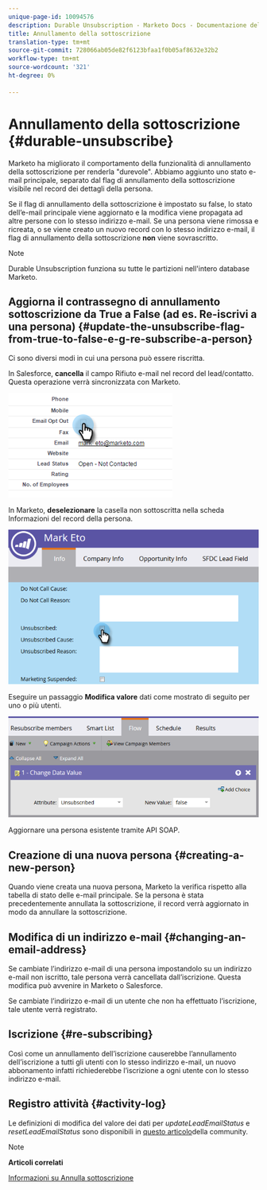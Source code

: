 ```yaml
---
unique-page-id: 10094576
description: Durable Unsubscription - Marketo Docs - Documentazione del prodotto
title: Annullamento della sottoscrizione
translation-type: tm+mt
source-git-commit: 728066ab05de82f6123bfaa1f0b05af8632e32b2
workflow-type: tm+mt
source-wordcount: '321'
ht-degree: 0%

---
```



# Annullamento della sottoscrizione {#durable-unsubscribe}

Marketo ha migliorato il comportamento della funzionalità di annullamento della sottoscrizione per renderla &quot;durevole&quot;. Abbiamo aggiunto uno stato e-mail principale, separato dal flag di annullamento della sottoscrizione visibile nel record dei dettagli della persona.

Se il flag di annullamento della sottoscrizione è impostato su false, lo stato dell’e-mail principale viene aggiornato e la modifica viene propagata ad altre persone con lo stesso indirizzo e-mail. Se una persona viene rimossa e ricreata, o se viene creato un nuovo record con lo stesso indirizzo e-mail, il flag di annullamento della sottoscrizione **non** viene sovrascritto.

>[!NOTE]
>
>Durable Unsubscription funziona su tutte le partizioni nell&#39;intero database Marketo.

## Aggiorna il contrassegno di annullamento sottoscrizione da True a False (ad es. Re-iscrivi a una persona) {#update-the-unsubscribe-flag-from-true-to-false-e-g-re-subscribe-a-person}

Ci sono diversi modi in cui una persona può essere riscritta.

In Salesforce, **cancella** il campo Rifiuto e-mail nel record del lead/contatto. Questa operazione verrà sincronizzata con Marketo.

![](assets/one.png)

In Marketo, **deselezionare** la casella non sottoscritta nella scheda Informazioni del record della persona.

![](assets/two.png)

Eseguire un passaggio **Modifica valore** dati come mostrato di seguito per uno o più utenti.

![](assets/three.png)

Aggiornare una persona esistente tramite API SOAP.

## Creazione di una nuova persona {#creating-a-new-person}

Quando viene creata una nuova persona, Marketo la verifica rispetto alla tabella di stato delle e-mail principale. Se la persona è stata precedentemente annullata la sottoscrizione, il record verrà aggiornato in modo da annullare la sottoscrizione.

## Modifica di un indirizzo e-mail {#changing-an-email-address}

Se cambiate l’indirizzo e-mail di una persona impostandolo su un indirizzo e-mail non iscritto, tale persona verrà cancellata dall’iscrizione. Questa modifica può avvenire in Marketo o Salesforce.

Se cambiate l’indirizzo e-mail di un utente che non ha effettuato l’iscrizione, tale utente verrà registrato.

## Iscrizione {#re-subscribing}

Così come un annullamento dell’iscrizione causerebbe l’annullamento dell’iscrizione a tutti gli utenti con lo stesso indirizzo e-mail, un nuovo abbonamento infatti richiederebbe l’iscrizione a ogni utente con lo stesso indirizzo e-mail.

## Registro attività {#activity-log}

Le definizioni di modifica del valore dei dati per *updateLeadEmailStatus* e *resetLeadEmailStatus* sono disponibili in [questo articolo](http://nation.marketo.com/t5/Knowledgebase/Durable-Unsubscribe-Activity-Log/ta-p/252688)della community.

>[!NOTE]
>
>**Articoli correlati**
>
>[Informazioni su Annulla sottoscrizione](understanding-unsubscribe.md)

